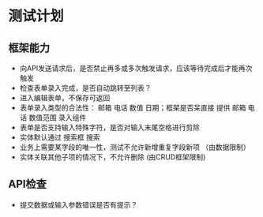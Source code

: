 # 测试计划

## 框架能力
- 向API发送请求后，是否禁止再多或多次触发请求，应该等待完成后才能再次触发
- 检查表单录入完成，是否自动跳转至列表？
- 进入编辑表单，不保存可返回
- 表单录入类型的合法性： 邮箱 电话 数值 日期；框架是否呆直接 提供 邮箱 电话 数值范围 录入组件
- 表单是否支持输入特殊字符，是否对输入末尾空格进行剪除
- 实体默认通过 搜索框 搜索
- 业务上需要某字段的唯一性，测试不允许新增重复字段新项 （由数据限制）
- 实体关联其他子项的情况下，不允许删除  (由CRUD框架限制)

## API检查
- 提交数据或输入参数错误是否有提示？
